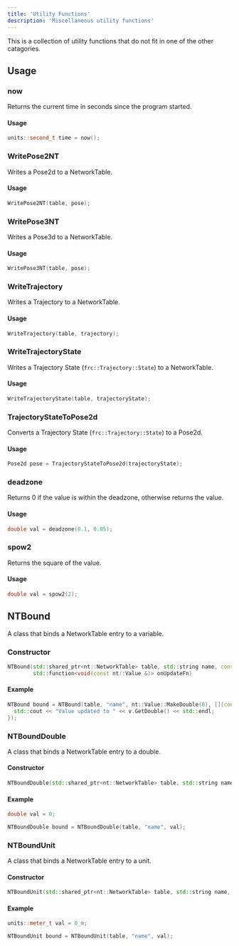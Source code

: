 ```yaml
---
title: 'Utility Functions'
description: 'Miscellaneous utility functions'
---
```


This is a collection of utility functions that do not fit in one of the other catagories.

## Usage

### now

Returns the current time in seconds since the program started.

#### Usage
    
```cpp
units::second_t time = now();
```

### WritePose2NT

Writes a Pose2d to a NetworkTable.

#### Usage
```cpp
WritePose2NT(table, pose);
```

### WritePose3NT

Writes a Pose3d to a NetworkTable.

#### Usage
```cpp
WritePose3NT(table, pose);
```

### WriteTrajectory

Writes a Trajectory to a NetworkTable.

#### Usage
```cpp
WriteTrajectory(table, trajectory);
```

### WriteTrajectoryState

Writes a Trajectory State (`frc::Trajectory::State`) to a NetworkTable.

#### Usage
```cpp
WriteTrajectoryState(table, trajectoryState);
```

### TrajectoryStateToPose2d

Converts a Trajectory State (`frc::Trajectory::State`) to a Pose2d.

#### Usage
```cpp
Pose2d pose = TrajectoryStateToPose2d(trajectoryState);
```

### deadzone

Returns 0 if the value is within the deadzone, otherwise returns the value.

#### Usage
```cpp
double val = deadzone(0.1, 0.05);
```

### spow2

Returns the square of the value.

#### Usage
```cpp
double val = spow2(2);
```

## NTBound

A class that binds a NetworkTable entry to a variable.

### Constructor

```cpp
NTBound(std::shared_ptr<nt::NetworkTable> table, std::string name, const nt::Value &value,
        std::function<void(const nt::Value &)> onUpdateFn)
```

#### Example

```cpp
NTBound bound = NTBound(table, "name", nt::Value::MakeDouble(0), [](const nt::Value &v) {
  std::cout << "Value updated to " << v.GetDouble() << std::endl;
});
```

### NTBoundDouble

A class that binds a NetworkTable entry to a double.

#### Constructor

```cpp
NTBoundDouble(std::shared_ptr<nt::NetworkTable> table, std::string name, double &val)
```

#### Example

```cpp
double val = 0;

NTBoundDouble bound = NTBoundDouble(table, "name", val);
```

### NTBoundUnit

A class that binds a NetworkTable entry to a unit.

#### Constructor

```cpp
NTBoundUnit(std::shared_ptr<nt::NetworkTable> table, std::string name, units::unit_t<T> &val)
```

#### Example

```cpp
units::meter_t val = 0_m;

NTBoundUnit bound = NTBoundUnit(table, "name", val);
```